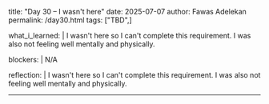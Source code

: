 title: "Day 30 – I wasn't here"
date: 2025-07-07
author: Fawas Adelekan
permalink: /day30.html
tags: ["TBD",]

what_i_learned: |
  I wasn't here so I can't complete this requirement. I was also not feeling well mentally and physically.

  

blockers: |
  N/A

reflection: |
  I wasn't here so I can't complete this requirement. I was also not feeling well mentally and physically.

---

